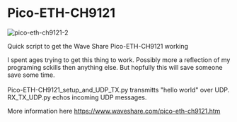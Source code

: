 # Pico-ETH-CH9121

![pico-eth-ch9121-2](https://user-images.githubusercontent.com/51276276/213817065-0429f4fe-da8a-449b-82f1-a8fb1d236329.jpg)

Quick script to get the Wave Share Pico-ETH-CH9121 working

I spent ages trying to get this thing to work. Possibly more a reflection of my programing sckills then anything else. But hopfully this will save someone save some time.\
\
Pico-ETH-CH9121_setup_and_UDP_TX.py transmitts "hello world" over UDP.\
RX_TX_UDP.py echos incoming UDP messages.

More information here https://www.waveshare.com/pico-eth-ch9121.htm
